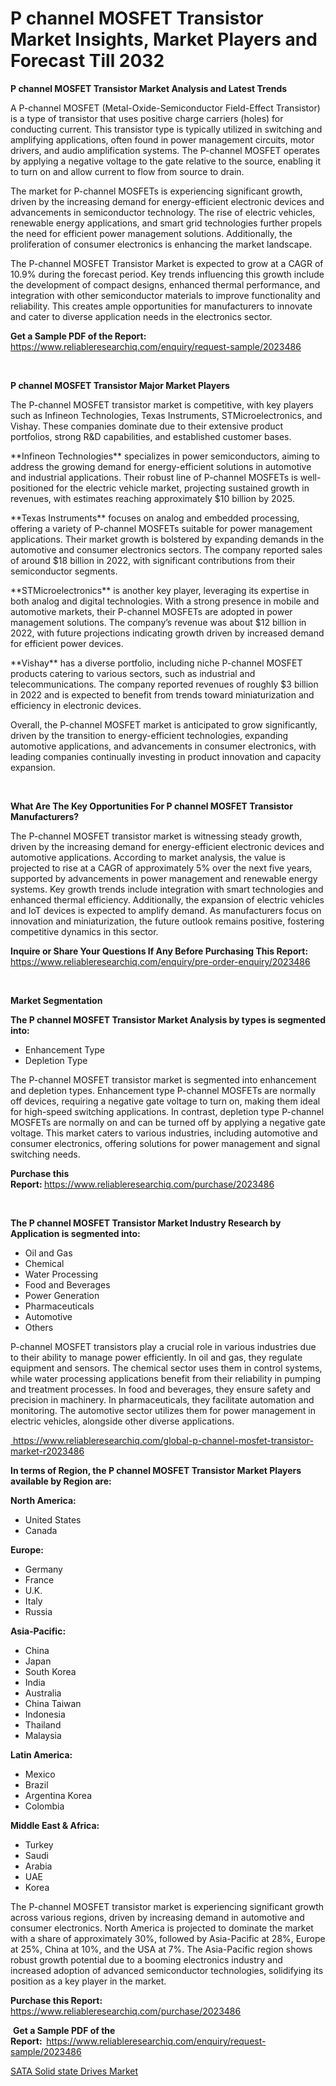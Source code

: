 <p><h1>P channel MOSFET Transistor Market Insights, Market Players and Forecast Till 2032</h1></p><p><strong>P channel MOSFET Transistor Market Analysis and Latest Trends</strong></p>
<p><p>A P-channel MOSFET (Metal-Oxide-Semiconductor Field-Effect Transistor) is a type of transistor that uses positive charge carriers (holes) for conducting current. This transistor type is typically utilized in switching and amplifying applications, often found in power management circuits, motor drivers, and audio amplification systems. The P-channel MOSFET operates by applying a negative voltage to the gate relative to the source, enabling it to turn on and allow current to flow from source to drain.</p><p>The market for P-channel MOSFETs is experiencing significant growth, driven by the increasing demand for energy-efficient electronic devices and advancements in semiconductor technology. The rise of electric vehicles, renewable energy applications, and smart grid technologies further propels the need for efficient power management solutions. Additionally, the proliferation of consumer electronics is enhancing the market landscape.</p><p>The P-channel MOSFET Transistor Market is expected to grow at a CAGR of 10.9% during the forecast period. Key trends influencing this growth include the development of compact designs, enhanced thermal performance, and integration with other semiconductor materials to improve functionality and reliability. This creates ample opportunities for manufacturers to innovate and cater to diverse application needs in the electronics sector.</p></p>
<p><strong>Get a Sample PDF of the Report:&nbsp;</strong> <a href="https://www.reliableresearchiq.com/enquiry/request-sample/2023486?utm_campaign=2265&utm_medium=2&utm_source=Github&utm_content=ia&utm_term=06042025&utm_id=p-channel-mosfet-transistor">https://www.reliableresearchiq.com/enquiry/request-sample/2023486</a></p>
<p>&nbsp;</p>
<p><strong>P channel MOSFET Transistor Major Market Players</strong></p>
<p><p>The P-channel MOSFET transistor market is competitive, with key players such as Infineon Technologies, Texas Instruments, STMicroelectronics, and Vishay. These companies dominate due to their extensive product portfolios, strong R&D capabilities, and established customer bases.</p><p>**Infineon Technologies** specializes in power semiconductors, aiming to address the growing demand for energy-efficient solutions in automotive and industrial applications. Their robust line of P-channel MOSFETs is well-positioned for the electric vehicle market, projecting sustained growth in revenues, with estimates reaching approximately $10 billion by 2025.</p><p>**Texas Instruments** focuses on analog and embedded processing, offering a variety of P-channel MOSFETs suitable for power management applications. Their market growth is bolstered by expanding demands in the automotive and consumer electronics sectors. The company reported sales of around $18 billion in 2022, with significant contributions from their semiconductor segments.</p><p>**STMicroelectronics** is another key player, leveraging its expertise in both analog and digital technologies. With a strong presence in mobile and automotive markets, their P-channel MOSFETs are adopted in power management solutions. The company’s revenue was about $12 billion in 2022, with future projections indicating growth driven by increased demand for efficient power devices.</p><p>**Vishay** has a diverse portfolio, including niche P-channel MOSFET products catering to various sectors, such as industrial and telecommunications. The company reported revenues of roughly $3 billion in 2022 and is expected to benefit from trends toward miniaturization and efficiency in electronic devices.</p><p>Overall, the P-channel MOSFET market is anticipated to grow significantly, driven by the transition to energy-efficient technologies, expanding automotive applications, and advancements in consumer electronics, with leading companies continually investing in product innovation and capacity expansion.</p></p>
<p>&nbsp;</p>
<p><strong>What Are The Key Opportunities For P channel MOSFET Transistor Manufacturers?</strong></p>
<p><p>The P-channel MOSFET transistor market is witnessing steady growth, driven by the increasing demand for energy-efficient electronic devices and automotive applications. According to market analysis, the value is projected to rise at a CAGR of approximately 5% over the next five years, supported by advancements in power management and renewable energy systems. Key growth trends include integration with smart technologies and enhanced thermal efficiency. Additionally, the expansion of electric vehicles and IoT devices is expected to amplify demand. As manufacturers focus on innovation and miniaturization, the future outlook remains positive, fostering competitive dynamics in this sector.</p></p>
<p><strong>Inquire or Share Your Questions If Any Before Purchasing This Report:</strong> <a href="https://www.reliableresearchiq.com/enquiry/pre-order-enquiry/2023486?utm_campaign=2265&utm_medium=2&utm_source=Github&utm_content=ia&utm_term=06042025&utm_id=p-channel-mosfet-transistor">https://www.reliableresearchiq.com/enquiry/pre-order-enquiry/2023486</a></p>
<p>&nbsp;</p>
<p><strong>Market Segmentation</strong></p>
<p><strong>The P channel MOSFET Transistor Market Analysis by types is segmented into:</strong></p>
<p><ul><li>Enhancement Type</li><li>Depletion Type</li></ul></p>
<p><p>The P-channel MOSFET transistor market is segmented into enhancement and depletion types. Enhancement type P-channel MOSFETs are normally off devices, requiring a negative gate voltage to turn on, making them ideal for high-speed switching applications. In contrast, depletion type P-channel MOSFETs are normally on and can be turned off by applying a negative gate voltage. This market caters to various industries, including automotive and consumer electronics, offering solutions for power management and signal switching needs.</p></p>
<p><strong>Purchase this Report:&nbsp;</strong><a href="https://www.reliableresearchiq.com/purchase/2023486?utm_campaign=2265&utm_medium=2&utm_source=Github&utm_content=ia&utm_term=06042025&utm_id=p-channel-mosfet-transistor">https://www.reliableresearchiq.com/purchase/2023486</a></p>
<p>&nbsp;</p>
<p><strong>The P channel MOSFET Transistor Market Industry Research by Application is segmented into:</strong></p>
<p><ul><li>Oil and Gas</li><li>Chemical</li><li>Water Processing</li><li>Food and Beverages</li><li>Power Generation</li><li>Pharmaceuticals</li><li>Automotive</li><li>Others</li></ul></p>
<p><p>P-channel MOSFET transistors play a crucial role in various industries due to their ability to manage power efficiently. In oil and gas, they regulate equipment and sensors. The chemical sector uses them in control systems, while water processing applications benefit from their reliability in pumping and treatment processes. In food and beverages, they ensure safety and precision in machinery. In pharmaceuticals, they facilitate automation and monitoring. The automotive sector utilizes them for power management in electric vehicles, alongside other diverse applications.</p></p>
<p><a href="https://www.reliableresearchiq.com/global-p-channel-mosfet-transistor-market-r2023486?utm_campaign=2265&utm_medium=2&utm_source=Github&utm_content=ia&utm_term=06042025&utm_id=p-channel-mosfet-transistor">&nbsp;https://www.reliableresearchiq.com/global-p-channel-mosfet-transistor-market-r2023486</a></p>
<p><strong>In terms of Region, the P channel MOSFET Transistor Market Players available by Region are:</strong></p>
<p>
    <p> <strong> North America: </strong>
        <ul>
            <li>United States</li>
            <li>Canada</li>
        </ul>
        </p> 
    <p> <strong> Europe: </strong>
        <ul>
            <li>Germany</li>
            <li>France</li>
            <li>U.K.</li>
            <li>Italy</li>
            <li>Russia</li>
        </ul>
        </p> 
    <p> <strong> Asia-Pacific: </strong>
        <ul>
            <li>China</li>
            <li>Japan</li>
            <li>South Korea</li>
            <li>India</li>
            <li>Australia</li>
            <li>China Taiwan</li>
            <li>Indonesia</li>
            <li>Thailand</li>
            <li>Malaysia</li>
        </ul>
        </p> 
    <p> <strong> Latin America: </strong>
        <ul>
            <li>Mexico</li>
            <li>Brazil</li>
            <li>Argentina Korea</li>
            <li>Colombia</li>
        </ul>
        </p> 
    <p> <strong> Middle East & Africa: </strong>
        <ul>
            <li>Turkey</li>
            <li>Saudi</li>
            <li>Arabia</li>
            <li>UAE</li>
            <li>Korea</li>
        </ul>
    </p>
    </p>
<p><p>The P-channel MOSFET transistor market is experiencing significant growth across various regions, driven by increasing demand in automotive and consumer electronics. North America is projected to dominate the market with a share of approximately 30%, followed by Asia-Pacific at 28%, Europe at 25%, China at 10%, and the USA at 7%. The Asia-Pacific region shows robust growth potential due to a booming electronics industry and increased adoption of advanced semiconductor technologies, solidifying its position as a key player in the market.</p></p>
<p><strong>Purchase this Report: </strong><a href="https://www.reliableresearchiq.com/purchase/2023486?utm_campaign=2265&utm_medium=2&utm_source=Github&utm_content=ia&utm_term=06042025&utm_id=p-channel-mosfet-transistor">https://www.reliableresearchiq.com/purchase/2023486</a></p>
<p>&nbsp;<strong>Get a Sample PDF of the Report:&nbsp;&nbsp;</strong><a href="https://www.reliableresearchiq.com/enquiry/request-sample/2023486?utm_campaign=2265&utm_medium=2&utm_source=Github&utm_content=ia&utm_term=06042025&utm_id=p-channel-mosfet-transistor">https://www.reliableresearchiq.com/enquiry/request-sample/2023486</a></p>
<p><strong></strong></p>
<p><p><a href="https://github.com/rosamariarocque98/Market-Research-Report-List-1/blob/main/sata-solid-state-drives-market.md?utm_campaign=2265&utm_medium=2&utm_source=Github&utm_content=ia&utm_term=06042025&utm_id=p-channel-mosfet-transistor">SATA Solid state Drives Market</a></p></p>